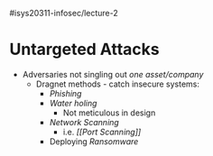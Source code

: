 #isys20311-infosec/lecture-2 
# Untargeted Attacks

- Adversaries not singling out *one asset/company*
	- Dragnet methods - catch insecure systems:
		- *Phishing*
		- *Water holing*
			- Not meticulous in design
		- *Network Scanning*
			- i.e. *[[Port Scanning]]*
		- Deploying *Ransomware*